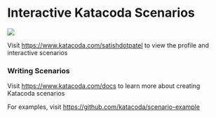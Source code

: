 # Interactive Katacoda Scenarios

[![](http://shields.katacoda.com/katacoda/satishdotpatel/count.svg)](https://www.katacoda.com/satishdotpatel "Get your profile on Katacoda.com")

Visit https://www.katacoda.com/satishdotpatel to view the profile and interactive scenarios

### Writing Scenarios
Visit https://www.katacoda.com/docs to learn more about creating Katacoda scenarios

For examples, visit https://github.com/katacoda/scenario-example
